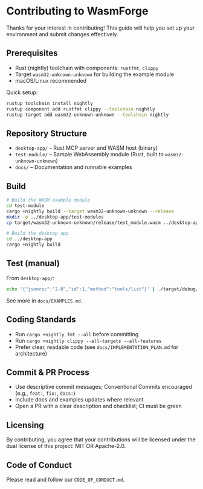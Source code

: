 # Contributing to WasmForge

Thanks for your interest in contributing! This guide will help you set up your environment and submit changes effectively.

## Prerequisites

- Rust (nightly) toolchain with components: `rustfmt`, `clippy`
- Target `wasm32-unknown-unknown` for building the example module
- macOS/Linux recommended

Quick setup:

```bash
rustup toolchain install nightly
rustup component add rustfmt clippy --toolchain nightly
rustup target add wasm32-unknown-unknown --toolchain nightly
```

## Repository Structure

- `desktop-app/` – Rust MCP server and WASM host (binary)
- `test-module/` – Sample WebAssembly module (Rust, built to `wasm32-unknown-unknown`)
- `docs/` – Documentation and runnable examples

## Build

```bash
# Build the WASM example module
cd test-module
cargo +nightly build --target wasm32-unknown-unknown --release
mkdir -p ../desktop-app/test-modules
cp target/wasm32-unknown-unknown/release/test_module.wasm ../desktop-app/test-modules/

# Build the desktop app
cd ../desktop-app
cargo +nightly build
```

## Test (manual)

From `desktop-app/`:

```bash
echo '{"jsonrpc":"2.0","id":1,"method":"tools/list"}' | ./target/debug/desktop-app
```

See more in `docs/EXAMPLES.md`.

## Coding Standards

- Run `cargo +nightly fmt --all` before committing
- Run `cargo +nightly clippy --all-targets --all-features`
- Prefer clear, readable code (see `docs/IMPLEMENTATION_PLAN.md` for architecture)

## Commit & PR Process

- Use descriptive commit messages; Conventional Commits encouraged (e.g., `feat:`, `fix:`, `docs:`)
- Include docs and examples updates where relevant
- Open a PR with a clear description and checklist; CI must be green

## Licensing

By contributing, you agree that your contributions will be licensed under the
dual license of this project: MIT OR Apache-2.0.

## Code of Conduct

Please read and follow our `CODE_OF_CONDUCT.md`.


